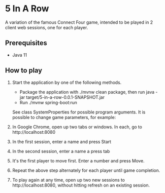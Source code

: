 # 5 In A Row
A variation of the famous Connect Four game, intended to be played in 2 client web sessions, one for each player.

## Prerequisites
- Java 11

## How to play
1. Start the application by one of the following methods. 
   * Package the application with ./mvnw clean package, then run java -jar target/5-in-a-row-0.0.1-SNAPSHOT.jar
   * Run ./mvnw spring-boot:run
   
   See class SystemProperties for possible program arguments. It is possible to change game parameters, for example:

1. In Google Chrome, open up two tabs or windows. In each, go to http://localhost:8080
1. In the first session, enter a name and press Start
1. In the second session, enter a name a press tab
1. It's the first player to move first. Enter a number and press Move.
1. Repeat the above step alternately for each player until game completion.
1. To play again at any time, open up two new sessions to http://localhost:8080, without hitting refresh on an existing session.

